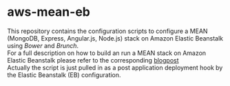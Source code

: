 # aws-mean-eb

This repository contains the configuration scripts to configure a MEAN (MongoDB, Express, Angular.js, Node.js) stack on Amazon Elastic Beanstalk using *Bower* and *Brunch*. 
<br>For a full description on how to build an run a MEAN stack on Amazon Elastic Beanstalk please refer to the corresponding [blogpost](http://clue42.com/blog/blog_mean_on_eb)
<br>Actually the script is just pulled in as a post application deployment hook by the Elastic Beanstalk (EB) configuration.
